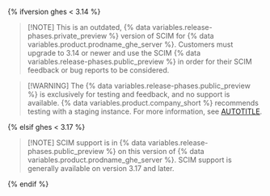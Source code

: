 {% ifversion ghes < 3.14 %}

>[!NOTE] This is an outdated, {% data variables.release-phases.private_preview %} version of SCIM for {% data variables.product.prodname_ghe_server %}. Customers must upgrade to 3.14 or newer and use the SCIM {% data variables.release-phases.public_preview %} in order for their SCIM feedback or bug reports to be considered.

>[!WARNING] The {% data variables.release-phases.public_preview %} is exclusively for testing and feedback, and no support is available. {% data variables.product.company_short %} recommends testing with a staging instance. For more information, see [AUTOTITLE](/admin/installation/setting-up-a-github-enterprise-server-instance/setting-up-a-staging-instance).

{% elsif ghes < 3.17 %}

>[!NOTE] SCIM support is in {% data variables.release-phases.public_preview %} on this version of {% data variables.product.prodname_ghe_server %}. SCIM support is generally available on version 3.17 and later.

{% endif %}
